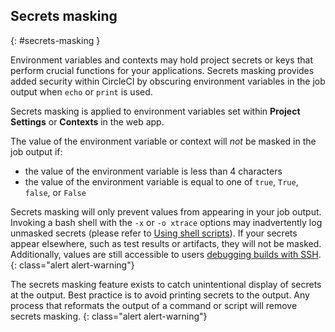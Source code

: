 ## Secrets masking
{: #secrets-masking }

Environment variables and contexts may hold project secrets or keys that perform crucial functions for your applications. Secrets masking provides added security within CircleCI by obscuring environment variables in the job output when `echo` or `print` is used.

Secrets masking is applied to environment variables set within **Project Settings** or **Contexts** in the web app.

The value of the environment variable or context will _not_ be masked in the job output if:

- the value of the environment variable is less than 4 characters
- the value of the environment variable is equal to one of `true`, `True`, `false`, or `False`

Secrets masking will only prevent values from appearing in your job output. Invoking a bash shell with the `-x` or `-o xtrace` options may inadvertently log unmasked secrets (please refer to [Using shell scripts]({{site.baseurl}}/using-shell-scripts)). If your secrets appear elsewhere, such as test results or artifacts, they will not be masked. Additionally, values are still accessible to users [debugging builds with SSH]({{site.baseurl}}/ssh-access-jobs).
{: class="alert alert-warning"}

The secrets masking feature exists to catch unintentional display of secrets at the output. Best practice is to avoid printing secrets to the output. Any process that reformats the output of a command or script will remove secrets masking.
{: class="alert alert-warning"}